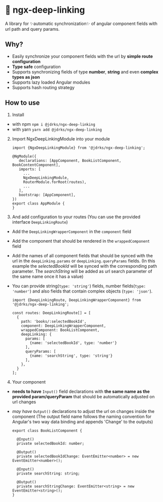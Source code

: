 # :rocket: ngx-deep-linking

A library for :sparkles:automatic synchronization:sparkles: of angular component fields with url path and query params.

## Why?

* Easily synchronize your component fields with the url by **simple route configuration**
* **Type safe** configuration
* Supports synchronizing fields of type **number**, **string** and even **complex types as json**
* Supports lazy loaded Angular modules
* Supports hash routing strategy

## How to use

1. Install

* with npm ``npm i @jdrks/ngx-deep-linking``
* with yarn ``yarn add @jdrks/ngx-deep-linking``

2. Import NgxDeepLinkingModule into your module
   ```
   import {NgxDeepLinkingModule} from '@jdrks/ngx-deep-linking';

   @NgModule({
      declarations: [AppComponent, BookListComponent, BookContentComponent],
      imports: [
        ...
        NgxDeepLinkingModule,
        RouterModule.forRoot(routes),
        ...
      ],
      bootstrap: [AppComponent],
   })
   export class AppModule {
   }
   ```
3. And add configuration to your routes (You can use the provided interface `DeepLinkingRoute`)

* Add the ``DeepLinkingWrapperComponent`` in the ``component`` field
* Add the component that should be rendered in the `wrappedComponent` field
* Add the names of all component fields that should be synced with the url in the `deepLinking.params`
  or `deepLinking.queryParams` fields.
  (In this example the _selectedBookId_ will be synced with the corresponding path parameter. The _searchString_ will be
  added as url search parameter of the same name once it has a value)
* You can provide string(`type: 'string'`) fields, number fields(`type: 'number'`) and also fields that contain complex
  objects (`type: 'json'`).

  ```
  import {DeepLinkingRoute, DeepLinkingWrapperComponent} from '@jdrks/ngx-deep-linking';

  const routes: DeepLinkingRoute[] = [
    {
      path: 'books/:selectedBookId',
      component: DeepLinkingWrapperComponent,
      wrappedComponent: BookListComponent,
      deepLinking: {
        params: [
          {name: 'selectedBookId', type: 'number'}
        ],
        queryParams: [
          {name: 'searchString', type: 'string'}
        ],
      },
    }
  ];
  ```

4. Your component

* **needs to have** `Input()` field declarations with **the same name as the provided param/queryParam** that should be
  automatically adjusted on url changes
* *may have* `Output()` declarations to adjust the url on changes inside the component (The output field name follows
  the naming convention for Angular's two way data binding and appends 'Change' to the outputs)

  ```
  export class BookListComponent {

    @Input()
    private selectedBookId: number;
    
    @Output()
    private selectedBookIdChange: EventEmitter<number> = new EventEmitter<number>();    

    @Input()
    private searchString: string;

    @Output()
    private searchStringChange: EventEmitter<string> = new EventEmitter<string>();
  }
  ```

